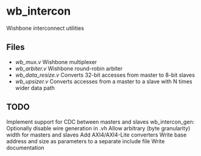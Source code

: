 wb_intercon
===========

Wishbone interconnect utilities

Files
-----

- *wb_mux.v* Wishbone multiplexer
- *wb_arbiter.v* Wishbone round-robin arbiter
- *wb_data_resize.v* Converts 32-bit accesses from master to 8-bit slaves
- *wb_upsizer.v* Converts accesses from a master to a slave with N times wider data path


TODO
----

Implement support for CDC between masters and slaves
wb_intercon_gen: Optionally disable wire generation in .vh
Allow arbitrary (byte granularity) width for masters and slaves
Add AXI4/AXI4-Lite converters
Write base address and size as parameters to a separate include file
Write documentation
